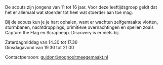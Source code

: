 De scouts zijn jongens van 11 tot 16 jaar. Voor deze leeftijdsgroep geldt dat het er allemaal wat stoerder tot heel wat stoerder aan toe mag.

Bij de scouts kun je je hart ophalen, want er wachten zelfgemaakte vlotten, stormbanen, nachtdroppings, primitieve overnachtingen en spellen zoals Capture the Flag en Scrapheap. Discovery is er niets bij.

Zaterdagmiddag van 14.30 tot 17.30  
Dinsdagavond van 19.30 tot 21.00

Contactpersoon: [guidon@nognooitmeegemaakt.nl](mailto:guidon@nognooitmeegemaakt.nl)
